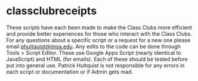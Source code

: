 # classclubreceipts
These scripts have each been made to make the Class Clubs more efficient and provide better experiences for those who interact with the Class Clubs. For any questions about a specific script or a request for a new one please email phultquist@imsa.edu. Any edits to the code can be done through Tools > Script Editor. These use Google Apps Script (nearly identical to JavaScript) and HTML (for emails). Each of these should be tested before put into general use. Patrick Hultquist is not responsible for any errors in each script or documentation or if Admin gets mad.
